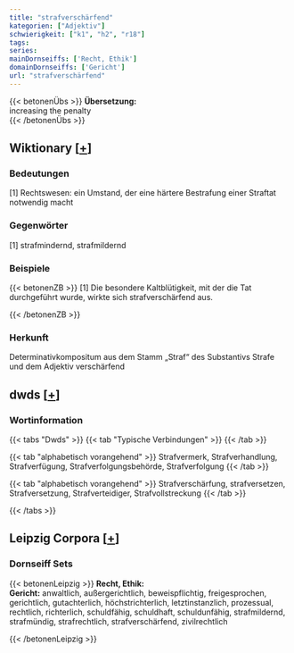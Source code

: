 ```yaml
---
title: "strafverschärfend"
kategorien: ["Adjektiv"]
schwierigkeit: ["k1", "h2", "r18"]
tags:
series:
mainDornseiffs: ['Recht, Ethik']
domainDornseiffs: ['Gericht']
url: "strafverschärfend"
---
```


{{< betonenÜbs >}}
**Übersetzung:**  
increasing the penalty  
{{< /betonenÜbs >}}

## Wiktionary [[+](https://de.wiktionary.org/wiki/strafverschärfend)]

### Bedeutungen
[1] Rechtswesen: ein Umstand, der eine härtere Bestrafung einer Straftat notwendig macht  

### Gegenwörter
[1] strafmindernd, strafmildernd  

### Beispiele
{{< betonenZB >}}
[1] Die besondere Kaltblütigkeit, mit der die Tat durchgeführt wurde, wirkte sich strafverschärfend aus.  

{{< /betonenZB >}}
### Herkunft
Determinativkompositum aus dem Stamm „Straf“ des Substantivs Strafe und dem Adjektiv verschärfend  



## dwds [[+](https://www.dwds.de/wb/strafverschärfend)]

### Wortinformation
{{< tabs "Dwds" >}}
{{< tab "Typische Verbindungen" >}}
{{< /tab >}}

{{< tab "alphabetisch vorangehend" >}}
Strafvermerk, Strafverhandlung, Strafverfügung, Strafverfolgungsbehörde, Strafverfolgung
{{< /tab >}}

{{< tab "alphabetisch vorangehend" >}}
Strafverschärfung, strafversetzen, Strafversetzung, Strafverteidiger, Strafvollstreckung
{{< /tab >}}

{{< /tabs >}}

## Leipzig Corpora [[+](https://corpora.uni-leipzig.de/en/res?word=strafverschärfend&corpusId=deu_newscrawl-public_2018)]

### Dornseiff Sets
{{< betonenLeipzig >}}
**Recht, Ethik:**  
**Gericht:** anwaltlich, außergerichtlich, beweispflichtig, freigesprochen, gerichtlich, gutachterlich, höchstrichterlich, letztinstanzlich, prozessual, rechtlich, richterlich, schuldfähig, schuldhaft, schuldunfähig, strafmildernd, strafmündig, strafrechtlich, strafverschärfend, zivilrechtlich  

{{< /betonenLeipzig >}}
